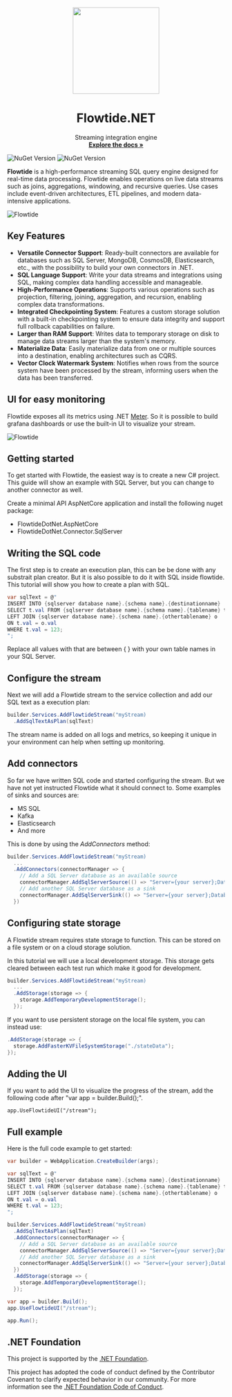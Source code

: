 <br />
<p align="center">
  <img src="./logo/flowtidelogo.svg" width="200" height="200">
  <h1 align="center">Flowtide.NET</h1>

  <p align="center">
    Streaming integration engine
  <br />
    <a href="https://koralium.github.io/flowtide/docs/intro"><strong>Explore the docs »</strong></a>
  </p>
</p>

![NuGet Version](https://img.shields.io/nuget/v/FlowtideDotNet.AspNetCore?label=FlowtideDotNet.AspNetCore&link=https%3A%2F%2Fwww.nuget.org%2Fpackages%2FFlowtideDotNet.AspNetCore)
![NuGet Version](https://img.shields.io/nuget/v/FlowtideDotNet.DependencyInjection?label=FlowtideDotNet.DependencyInjection&link=https%3A%2F%2Fwww.nuget.org%2Fpackages%2FFlowtideDotNet.DependencyInjection)

**Flowtide** is a high-performance streaming SQL query engine designed for real-time data processing. Flowtide enables operations on live data streams such as joins, aggregations, windowing, and recursive queries. Use cases include event-driven architectures, ETL pipelines, and modern data-intensive applications. 

![Flowtide](./images/flowtide_streaming_integration.png)

## Key Features

- **Versatile Connector Support**: Ready-built connectors are available for databases such as SQL Server, MongoDB, CosmosDB, Elasticsearch, etc., with the possibility to build your own connectors in .NET.
- **SQL Language Support**: Write your data streams and integrations using SQL, making complex data handling accessible and manageable.
- **High-Performance Operations**: Supports various operations such as projection, filtering, joining, aggregation, and recursion, enabling complex data transformations.
- **Integrated Checkpointing System**: Features a custom storage solution with a built-in checkpointing system to ensure data integrity and support full rollback capabilities on failure.
- **Larger than RAM Support**: Writes data to temporary storage on disk to manage data streams larger than the system's memory.
- **Materialize Data**: Easily materialize data from one or multiple sources into a destination, enabling architectures such as CQRS.
- **Vector Clock Watermark System**: Notifies when rows from the source system have been processed by the stream, informing users when the data has been transferred.

## UI for easy monitoring

Flowtide exposes all its metrics using .NET [Meter](https://learn.microsoft.com/en-us/dotnet/api/system.diagnostics.metrics.meter?view=net-9.0).
So it is possible to build grafana dashboards or use the built-in UI to visualize your stream.

![Flowtide](./images/flowtideui.png)

## Getting started

To get started with Flowtide, the easiest way is to create a new C# project. This guide will show an example with SQL Server, but you can change
to another connector as well.

Create a minimal API AspNetCore application and install the following nuget package:

* FlowtideDotNet.AspNetCore
* FlowtideDotNet.Connector.SqlServer

## Writing the SQL code

The first step is to create an execution plan, this can be be done with any substrait plan creator.
But it is also possible to do it with SQL inside flowtide. This tutorial will show you how to create a plan with SQL.

```csharp
var sqlText = @"
INSERT INTO {sqlserver database name}.{schema name}.{destinationname}
SELECT t.val FROM {sqlserver database name}.{schema name}.{tablename} t
LEFT JOIN {sqlserver database name}.{schema name}.{othertablename} o
ON t.val = o.val
WHERE t.val = 123;
";
```

Replace all values with that are between \{ \} with your own table names in your SQL Server.

## Configure the stream

Next we will add a Flowtide stream to the service collection and add our SQL text as a execution plan:

```csharp
builder.Services.AddFlowtideStream("myStream)
  .AddSqlTextAsPlan(sqlText)
```

The stream name is added on all logs and metrics, so keeping it unique in your environment can help when setting up monitoring.

## Add connectors

So far we have written SQL code and started configuring the stream. But we have not yet instructed Flowtide what it should connect to.
Some examples of sinks and sources are:

* MS SQL
* Kafka
* Elasticsearch
* And more

This is done by using the *AddConnectors* method:

```csharp
builder.Services.AddFlowtideStream("myStream)
  ...
  .AddConnectors(connectorManager => {
    // Add a SQL Server database as an available source
    connectorManager.AddSqlServerSource(() => "Server={your server};Database={your database};Trusted_Connection=True;");
    // Add another SQL Server database as a sink
    connectorManager.AddSqlServerSink(() => "Server={your server};Database={your database};Trusted_Connection=True;");
  })
```

## Configuring state storage

A Flowtide stream requires state storage to function. This can be stored on a file system or on a cloud storage solution.

In this tutorial we will use a local development storage. This storage gets cleared between each test run which make it good for development.

```csharp
builder.Services.AddFlowtideStream("myStream)
  ...
  .AddStorage(storage => {
    storage.AddTemporaryDevelopmentStorage();
  });
```

If you want to use persistent storage on the local file system, you can instead use:

```csharp
.AddStorage(storage => {
  storage.AddFasterKVFileSystemStorage("./stateData");
});
```

## Adding the UI

If you want to add the UI to visualize the progress of the stream, add the following code after "var app = builder.Build();".

```
app.UseFlowtideUI("/stream");
```

## Full example

Here is the full code example to get started:

```csharp
var builder = WebApplication.CreateBuilder(args);

var sqlText = @"
INSERT INTO {sqlserver database name}.{schema name}.{destinationname}
SELECT t.val FROM {sqlserver database name}.{schema name}.{tablename} t
LEFT JOIN {sqlserver database name}.{schema name}.{othertablename} o
ON t.val = o.val
WHERE t.val = 123;
";

builder.Services.AddFlowtideStream("myStream)
  .AddSqlTextAsPlan(sqlText)
  .AddConnectors(connectorManager => {
    // Add a SQL Server database as an available source
    connectorManager.AddSqlServerSource(() => "Server={your server};Database={your database};Trusted_Connection=True;");
    // Add another SQL Server database as a sink
    connectorManager.AddSqlServerSink(() => "Server={your server};Database={your database};Trusted_Connection=True;");
  })
  .AddStorage(storage => {
    storage.AddTemporaryDevelopmentStorage();
  });

var app = builder.Build();
app.UseFlowtideUI("/stream");

app.Run();
```

## .NET Foundation

This project is supported by the [.NET Foundation](https://www.dotnetfoundation.org).

This project has adopted the code of conduct defined by the Contributor Covenant to clarify expected behavior in our community.
For more information see the [.NET Foundation Code of Conduct](https://dotnetfoundation.org/code-of-conduct).
